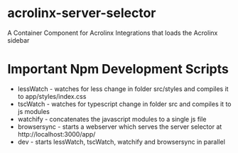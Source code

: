 # acrolinx-server-selector
A Container Component for Acrolinx Integrations that loads the Acrolinx sidebar

# Important Npm Development Scripts

* lessWatch - watches for less change in folder src/styles and compiles it to app/styles/index.css
* tscWatch - watches for typescript change in folder src and compiles it to js modules
* watchify - concatenates the javascript modules to a single js file
* browsersync - starts a webserver which serves the server selector at http://localhost:3000/app/
* dev - starts lessWatch, tscWatch, watchify and browsersync in parallel